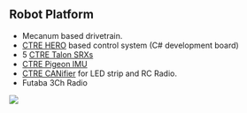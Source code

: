 ## Robot Platform
- Mecanum based drivetrain.
- [CTRE HERO](http://www.ctr-electronics.com/hro.html) based control system (C# development board)
- 5 [CTRE Talon SRXs](http://www.ctr-electronics.com/talon-srx.html)
- [CTRE Pigeon IMU](http://www.ctr-electronics.com/gadgeteer-imu-module-pigeon.html)
- [CTRE CANifier](http://www.ctr-electronics.com/can-can-canifier-driver-led-driver-gpio.html) for LED strip and RC Radio.
- Futaba 3Ch Radio

![](https://github.com/CrossTheRoadElec/Phoenix-Examples-Languages/blob/gh-doc/HERO%20C%23/RC%20Mecanum%20Bot/images/robot.jpg)
